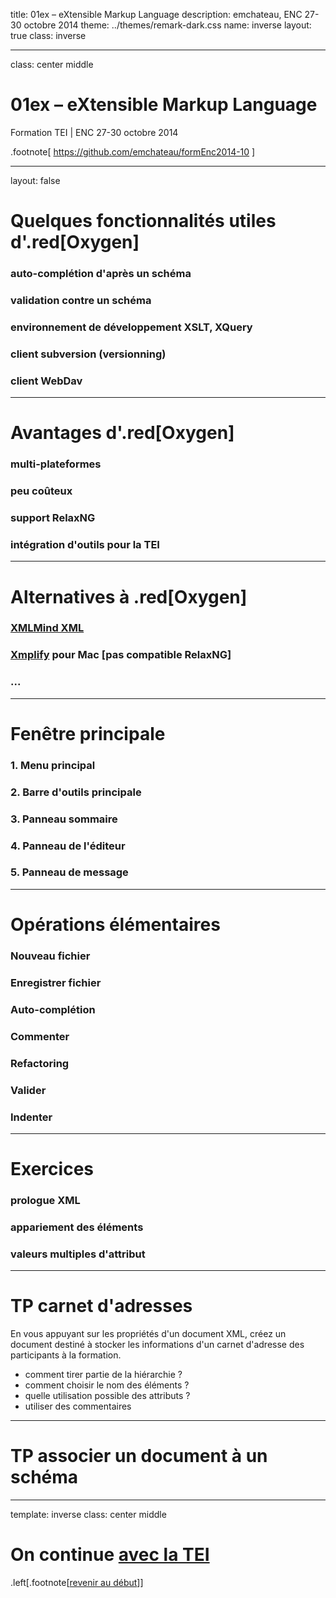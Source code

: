 title: 01ex – eXtensible Markup Language
description: emchateau, ENC 27-30 octobre 2014
theme: ../themes/remark-dark.css
name: inverse
layout: true
class: inverse

---

class: center middle

# 01ex – eXtensible Markup Language
Formation TEI | ENC 27-30 octobre 2014

.footnote[ https://github.com/emchateau/formEnc2014-10 ]

---

layout: false

# Quelques fonctionnalités utiles d'.red[Oxygen]

### auto-complétion d'après un schéma

### validation contre un schéma

### environnement de développement XSLT, XQuery

### client subversion (versionning)

### client WebDav

---

# Avantages d'.red[Oxygen]

### multi-plateformes

### peu coûteux

### support RelaxNG

### intégration d'outils pour la TEI

---

# Alternatives à .red[Oxygen]

### [XMLMind XML](http://www.xmlmind.com/xmleditor/)

### [Xmplify](http://xmplifyapp.com) pour Mac [pas compatible RelaxNG]

### ...

---

# Fenêtre principale

### 1. Menu principal

### 2. Barre d'outils principale

### 3. Panneau sommaire

### 4. Panneau de l'éditeur

### 5. Panneau de message

---

# Opérations élémentaires

### Nouveau fichier

### Enregistrer fichier

### Auto-complétion

### Commenter

### Refactoring

### Valider

### Indenter

---

# Exercices

### prologue XML

### appariement des éléments

### valeurs multiples d'attribut

---

# TP carnet d'adresses

En vous appuyant sur les propriétés d'un document XML, créez un document destiné à stocker les informations d'un carnet d'adresse des participants à la formation.

- comment tirer partie de la hiérarchie ?
- comment choisir le nom des éléments ?
- quelle utilisation possible des attributs ?
- utiliser des commentaires

---

# TP associer un document à un schéma

---

template: inverse
class: center middle

# On continue [avec la TEI](03-teiGeneralites.html)

.left[.footnote[[revenir au début](#index)]]
